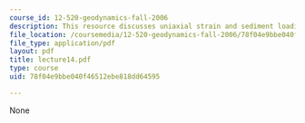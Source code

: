 ```yaml
---
course_id: 12-520-geodynamics-fall-2006
description: This resource discusses uniaxial strain and sediment loading erosion.
file_location: /coursemedia/12-520-geodynamics-fall-2006/78f04e9bbe040f46512ebe818dd64595_lecture14.pdf
file_type: application/pdf
layout: pdf
title: lecture14.pdf
type: course
uid: 78f04e9bbe040f46512ebe818dd64595

---
```

None